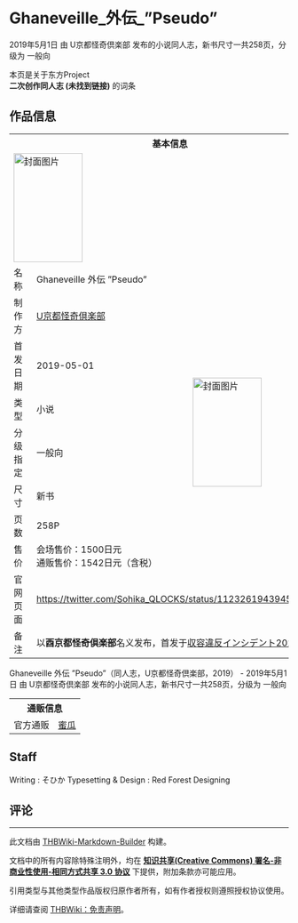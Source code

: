 # Ghaneveille_外伝_”Pseudo”

<!-- source html: G:\repos\THBWiki-Markdown-Builder\THBWikiMarkdown\Temp\main\d\d2\ns0%3AGhaneveille_%E5%A4%96%E4%BC%9D_%E2%80%9DPseudo%E2%80%9D.html -->

2019年5月1日 由 U京都怪奇倶楽部  发布的小说同人志，新书尺寸一共258页，分级为 一般向

本页是关于东方Project  
 **二次创作同人志 (未找到链接)** 的词条

## 作品信息

<table><tbody><tr><th colspan="3">基本信息</th></tr><tr><td class="cover-artwork-mobile" colspan="2"><a href="./文件-Ghaneveille_外伝_”Pseudo”封面.jpg.md" class="image" title="封面图片"><img alt="封面图片" src="https://upload.thwiki.cc/thumb/5/5b/Ghaneveille_%E5%A4%96%E4%BC%9D_%E2%80%9DPseudo%E2%80%9D%E5%B0%81%E9%9D%A2.jpg/124px-Ghaneveille_%E5%A4%96%E4%BC%9D_%E2%80%9DPseudo%E2%80%9D%E5%B0%81%E9%9D%A2.jpg" decoding="async" loading="lazy" width="124" height="196" srcset="https://upload.thwiki.cc/thumb/5/5b/Ghaneveille_%E5%A4%96%E4%BC%9D_%E2%80%9DPseudo%E2%80%9D%E5%B0%81%E9%9D%A2.jpg/186px-Ghaneveille_%E5%A4%96%E4%BC%9D_%E2%80%9DPseudo%E2%80%9D%E5%B0%81%E9%9D%A2.jpg 1.5x, https://upload.thwiki.cc/thumb/5/5b/Ghaneveille_%E5%A4%96%E4%BC%9D_%E2%80%9DPseudo%E2%80%9D%E5%B0%81%E9%9D%A2.jpg/248px-Ghaneveille_%E5%A4%96%E4%BC%9D_%E2%80%9DPseudo%E2%80%9D%E5%B0%81%E9%9D%A2.jpg 2x" data-file-width="934" data-file-height="1475"></a></td>
</tr><tr><td class="label">名称</td><td colspan="2"> Ghaneveille 外伝 ”Pseudo” </td></tr><tr><td class="label">制作方</td><td><a href="./U京都怪奇倶楽部.md" title="U京都怪奇倶楽部">U京都怪奇倶楽部</a></td><td class="cover-artwork" rowspan="7" style="min-width:196px;"><a href="./文件-Ghaneveille_外伝_”Pseudo”封面.jpg.md" class="image" title="封面图片"><img alt="封面图片" src="https://upload.thwiki.cc/thumb/5/5b/Ghaneveille_%E5%A4%96%E4%BC%9D_%E2%80%9DPseudo%E2%80%9D%E5%B0%81%E9%9D%A2.jpg/124px-Ghaneveille_%E5%A4%96%E4%BC%9D_%E2%80%9DPseudo%E2%80%9D%E5%B0%81%E9%9D%A2.jpg" decoding="async" loading="lazy" width="124" height="196" srcset="https://upload.thwiki.cc/thumb/5/5b/Ghaneveille_%E5%A4%96%E4%BC%9D_%E2%80%9DPseudo%E2%80%9D%E5%B0%81%E9%9D%A2.jpg/186px-Ghaneveille_%E5%A4%96%E4%BC%9D_%E2%80%9DPseudo%E2%80%9D%E5%B0%81%E9%9D%A2.jpg 1.5x, https://upload.thwiki.cc/thumb/5/5b/Ghaneveille_%E5%A4%96%E4%BC%9D_%E2%80%9DPseudo%E2%80%9D%E5%B0%81%E9%9D%A2.jpg/248px-Ghaneveille_%E5%A4%96%E4%BC%9D_%E2%80%9DPseudo%E2%80%9D%E5%B0%81%E9%9D%A2.jpg 2x" data-file-width="934" data-file-height="1475"></a></td>
</tr><tr><td class="label">首发日期</td><td>2019-05-01</td></tr><tr><td class="label">类型</td><td>小说</td></tr><tr><td class="label">分级指定</td><td>一般向</td></tr><tr><td class="label">尺寸</td><td>新书</td></tr><tr><td class="label">页数</td><td>258P</td></tr><tr><td class="label">售价</td><td>会场售价：1500日元<br>通贩售价：1542日元（含税）</td></tr>
<tr><td class="label">官网页面</td><td colspan="2"><a rel="nofollow" class="external free" href="https://twitter.com/Sohika_QLOCKS/status/1123261943945371649">https://twitter.com/Sohika_QLOCKS/status/1123261943945371649</a></td></tr><tr><td class="label">备注</td><td colspan="2">以<b>酉京都怪奇倶楽部</b>名义发布，首发于<a rel="nofollow" class="external text" href="https://scp-event.tokyo/">収容違反インシデント2019-003</a></td></tr></tbody></table>

Ghaneveille 外伝 ”Pseudo”（同人志，U京都怪奇倶楽部，2019） - 2019年5月1日 由 U京都怪奇倶楽部  发布的小说同人志，新书尺寸一共258页，分级为 一般向

<table><tbody><tr><th colspan="3">通贩信息</th></tr><tr><td class="label">官方通贩</td><td colspan="2"><a rel="nofollow" class="external text" href="https://www.melonbooks.co.jp/detail/detail.php?product_id=507380">蜜瓜</a></td></tr></tbody></table>



## Staff
Writing
: そひか
Typesetting &amp; Design
: Red Forest Designing


## 评论




---

此文档由 [THBWiki-Markdown-Builder](https://github.com/Delsin-Yu/THBWiki-Markdown-Builder) 构建。

文档中的所有内容除特殊注明外，均在 [**知识共享(Creative Commons) 署名-非商业性使用-相同方式共享 3.0 协议**](https://creativecommons.org/licenses/by-sa/3.0/deed.zh-hans) 下提供，附加条款亦可能应用。

引用类型与其他类型作品版权归原作者所有，如有作者授权则遵照授权协议使用。

详细请查阅 [THBWiki：免责声明](https://thbwiki.cc/THBWiki:%E5%85%8D%E8%B4%A3%E5%A3%B0%E6%98%8E)。

